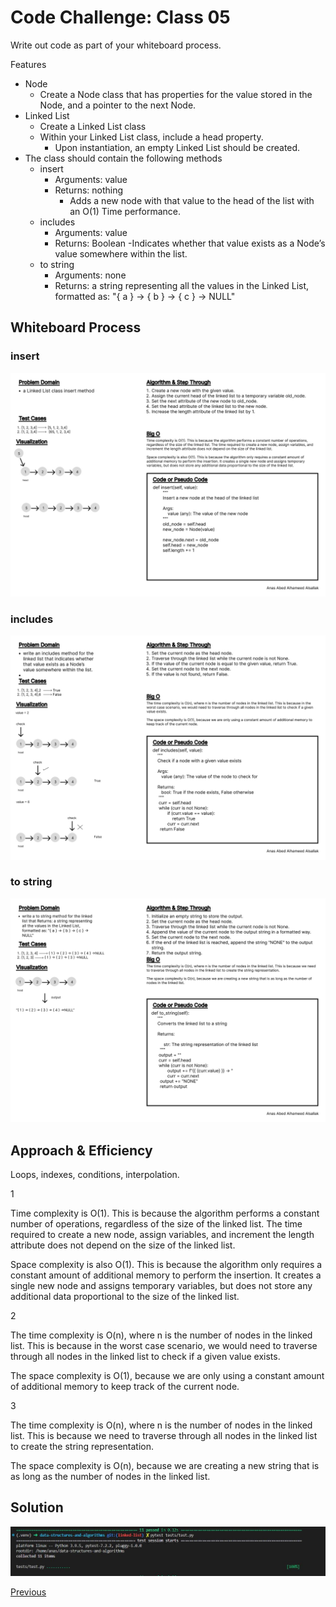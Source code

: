 # Code Challenge: Class 05

Write out code as part of your whiteboard process.

Features

- Node
  - Create a Node class that has properties for the value stored in the Node, and a pointer to the next Node.
- Linked List
  - Create a Linked List class
  - Within your Linked List class, include a head property.
    - Upon instantiation, an empty Linked List should be created.
- The class should contain the following methods
  - insert
    - Arguments: value
    - Returns: nothing
      - Adds a new node with that value to the head of the list with an O(1) Time performance.
  - includes
    - Arguments: value
    - Returns: Boolean
            -Indicates whether that value exists as a Node’s value somewhere within the list.
  - to string
    - Arguments: none
    - Returns: a string representing all the values in the Linked List, formatted as:
        "{ a } -> { b } -> { c } -> NULL"

## Whiteboard Process

### insert

![Whiteboard 4](../assets/Wireframe-4.jpg "whiteboard")

### includes

![Whiteboard 5](../assets/Wireframe-5.jpg "whiteboard")

### to string

![Whiteboard 6](../assets/Wireframe-6.jpg "whiteboard")

## Approach & Efficiency

Loops, indexes, conditions, interpolation.

1

Time complexity is O(1). This is because the algorithm performs a constant number of operations, regardless of the size of the linked list. The time required to create a new node, assign variables, and increment the length attribute does not depend on the size of the linked list.

Space complexity is also O(1). This is because the algorithm only requires a constant amount of additional memory to perform the insertion. It creates a single new node and assigns temporary variables, but does not store any additional data proportional to the size of the linked list.

2

The time complexity is O(n), where n is the number of nodes in the linked list. This is because in the worst case scenario, we would need to traverse through all nodes in the linked list to check if a given value exists.

The space complexity is O(1), because we are only using a constant amount of additional memory to keep track of the current node.

3

The time complexity is O(n), where n is the number of nodes in the linked list. This is because we need to traverse through all nodes in the linked list to create the string representation.

The space complexity is O(n), because we are creating a new string that is as long as the number of nodes in the linked list.

## Solution

![Run](../assets/run5.JPG "run")

[Previous](../array_insert_shift/README.md)
